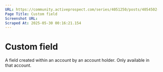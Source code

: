 ```yaml
---
URL: https://community.activeprospect.com/series/4051250/posts/4054502-activeprospect-product-glossary
Page Title: Custom field
Screenshot URL: 
Scraped At: 2025-05-30 00:16:21.154
---
```


# Custom field

A field created within an account by an account holder. Only available in that account.